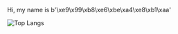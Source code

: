 Hi, my name is  b'\xe9\x99\xb8\xe6\xbe\xa4\xe8\xb1\xaa' 

![Top Langs](https://github-readme-stats.vercel.app/api/top-langs/?username=JaylenLuc&hide=html,css,shell,makefile&theme=nightowl&layout=compact&langs_count=10)
